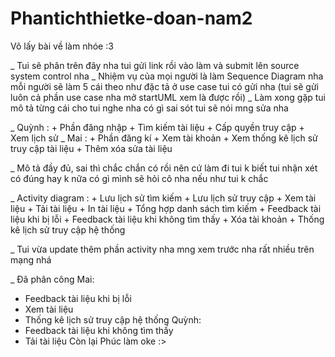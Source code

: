 # Phantichthietke-doan-nam2
Vô lấy bài về làm nhóe :3

_ Tui sẽ phân trên đây nha tui gửi link rồi vào làm và submit lên source system control nha
_ Nhiệm vụ của mọi người là làm Sequence Diagram nha mỗi người sẽ làm 5 cái theo như đặc tả ở use case tui có gửi nha (tui sẽ gửi luôn cả phần use case nha mở startUML xem là được rồi)
_ Làm xong gặp tui mô tả từng cái cho tui nghe nha có gì sai sót tui sẽ nói mng sửa nha

_ Quỳnh :
    + Phần đăng nhập 
    + Tìm kiếm tài liệu
    + Cấp quyền truy cập
    + Xem lịch sử
_ Mai : 
    + Phần đăng kí
    + Xem tài khoản 
    + Xem thống kê lịch sử truy cập tài liệu
    + Thêm xóa sửa tài liệu
    
_ Mô tả đầy đủ, sai thì chắc chắn có rồi nên cứ làm đi tui k biết tui nhận xét có đúng hay k nữa có gì mình sẽ hỏi cô nha nếu như tui k chắc 

_ Activity diagram : 
    + Lưu lịch sử tìm kiếm 
    + Lưu lịch sử truy cập
    + Xem tài liệu
    + Tải tài liệu
    + In tài liệu
    + Tổng hợp danh sách tìm kiếm 
    + Feedback tài liệu khi bị lỗi
    + Feedback tài liệu khi không tìm thấy 
    + Xóa tài khoản 
    + Thống kê lịch sử truy cập hệ thống
    
_ Tui vừa update thêm phần activity nha mng xem trước nha rất nhiều trên mạng nhá

_ Đã phân công
Mai: 
- Feedback tài liệu khi bị lỗi
- Xem tài liệu
- Thống kê lịch sử truy cập hệ thống
Quỳnh:
- Feedback tài liệu khi không tìm thấy 
- Tải tài liệu
Còn lại Phúc làm oke :>


